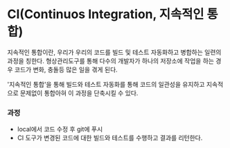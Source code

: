 # CI(Continuos Integration, 지속적인 통합)

지속적인 통합이란, 우리가 우리의 코드를 빌드 및 테스트 자동화하고 병합하는 일련의 과정을 칭한다. 형상관리도구를 통해 다수의 개발자가 하나의 저장소에 작업을 하는 경우 코드가 변화, 충돌등 많은 일을 겪게 된다.

'지속적인 통합'을 통해 빌드와 테스트 자동화를 통해 코드의 일관성을 유지하고 지속적으로 문제없이 통합아혀 이 과정을 단축시킬 수 있다.

### 과정

- local에서 코드 수정 후 git에 푸시
- CI 도구가 변경된 코드에 대한 빌드와 테스트를 수행하고 결과를 리턴한다.
